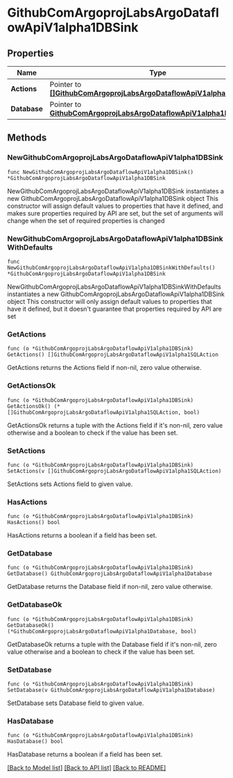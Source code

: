 # GithubComArgoprojLabsArgoDataflowApiV1alpha1DBSink

## Properties

Name | Type | Description | Notes
------------ | ------------- | ------------- | -------------
**Actions** | Pointer to [**[]GithubComArgoprojLabsArgoDataflowApiV1alpha1SQLAction**](GithubComArgoprojLabsArgoDataflowApiV1alpha1SQLAction.md) |  | [optional] 
**Database** | Pointer to [**GithubComArgoprojLabsArgoDataflowApiV1alpha1Database**](GithubComArgoprojLabsArgoDataflowApiV1alpha1Database.md) |  | [optional] 

## Methods

### NewGithubComArgoprojLabsArgoDataflowApiV1alpha1DBSink

`func NewGithubComArgoprojLabsArgoDataflowApiV1alpha1DBSink() *GithubComArgoprojLabsArgoDataflowApiV1alpha1DBSink`

NewGithubComArgoprojLabsArgoDataflowApiV1alpha1DBSink instantiates a new GithubComArgoprojLabsArgoDataflowApiV1alpha1DBSink object
This constructor will assign default values to properties that have it defined,
and makes sure properties required by API are set, but the set of arguments
will change when the set of required properties is changed

### NewGithubComArgoprojLabsArgoDataflowApiV1alpha1DBSinkWithDefaults

`func NewGithubComArgoprojLabsArgoDataflowApiV1alpha1DBSinkWithDefaults() *GithubComArgoprojLabsArgoDataflowApiV1alpha1DBSink`

NewGithubComArgoprojLabsArgoDataflowApiV1alpha1DBSinkWithDefaults instantiates a new GithubComArgoprojLabsArgoDataflowApiV1alpha1DBSink object
This constructor will only assign default values to properties that have it defined,
but it doesn't guarantee that properties required by API are set

### GetActions

`func (o *GithubComArgoprojLabsArgoDataflowApiV1alpha1DBSink) GetActions() []GithubComArgoprojLabsArgoDataflowApiV1alpha1SQLAction`

GetActions returns the Actions field if non-nil, zero value otherwise.

### GetActionsOk

`func (o *GithubComArgoprojLabsArgoDataflowApiV1alpha1DBSink) GetActionsOk() (*[]GithubComArgoprojLabsArgoDataflowApiV1alpha1SQLAction, bool)`

GetActionsOk returns a tuple with the Actions field if it's non-nil, zero value otherwise
and a boolean to check if the value has been set.

### SetActions

`func (o *GithubComArgoprojLabsArgoDataflowApiV1alpha1DBSink) SetActions(v []GithubComArgoprojLabsArgoDataflowApiV1alpha1SQLAction)`

SetActions sets Actions field to given value.

### HasActions

`func (o *GithubComArgoprojLabsArgoDataflowApiV1alpha1DBSink) HasActions() bool`

HasActions returns a boolean if a field has been set.

### GetDatabase

`func (o *GithubComArgoprojLabsArgoDataflowApiV1alpha1DBSink) GetDatabase() GithubComArgoprojLabsArgoDataflowApiV1alpha1Database`

GetDatabase returns the Database field if non-nil, zero value otherwise.

### GetDatabaseOk

`func (o *GithubComArgoprojLabsArgoDataflowApiV1alpha1DBSink) GetDatabaseOk() (*GithubComArgoprojLabsArgoDataflowApiV1alpha1Database, bool)`

GetDatabaseOk returns a tuple with the Database field if it's non-nil, zero value otherwise
and a boolean to check if the value has been set.

### SetDatabase

`func (o *GithubComArgoprojLabsArgoDataflowApiV1alpha1DBSink) SetDatabase(v GithubComArgoprojLabsArgoDataflowApiV1alpha1Database)`

SetDatabase sets Database field to given value.

### HasDatabase

`func (o *GithubComArgoprojLabsArgoDataflowApiV1alpha1DBSink) HasDatabase() bool`

HasDatabase returns a boolean if a field has been set.


[[Back to Model list]](../README.md#documentation-for-models) [[Back to API list]](../README.md#documentation-for-api-endpoints) [[Back to README]](../README.md)


